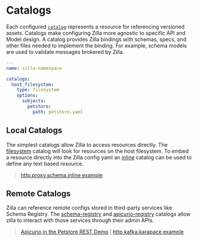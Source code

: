 # Catalogs

Each configured [`catalog`](../reference/config/overview.md#catalogs) represents a resource for referencing versioned assets. Catalogs make configuring Zilla more agnostic to specific API and Model design. A catalog provides Zilla bindings with schemas, specs, and other files needed to implement the binding. For example, schema models are used to validate messages brokered by Zilla.

```yaml
---
name: zilla-namespace

catalogs:
  host_filesystem:
    type: filesystem
    options:
      subjects:
        petstore:
          path: petstore.yaml
```

## Local Catalogs

The simplest catalogs allow Zilla to access resources directly. The [filesystem](../reference/config/catalogs/catalog-filesystem.md) catalog will look for resources on the host filesystem. To embed a resource directly into the Zilla config yaml an [inline](../reference/config/catalogs/catalog-inline.md) catalog can be used to define any text based resource.

> [http.proxy.schema.inline example](https://github.com/aklivity/zilla-examples/tree/main/http.proxy.schema.inline)

## Remote Catalogs

Zilla can reference remote configs stored in third-party services like Schema Registry. The [schema-registry](../reference/config/catalogs/catalog-schema-registry.md) and [apicurio-registry](../reference/config/catalogs/catalog-apicurio-registry.md) catalogs allow zilla to interact with those services through their admin APIs.

> [Apicurio in the Petstore REST Demo](https://github.com/aklivity/zilla-demos/tree/main/petstore) | [http.kafka.karapace example](https://github.com/aklivity/zilla-examples/tree/main/http.kafka.karapace)
